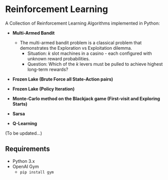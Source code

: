 # Reinforcement Learning

A Collection of Reinforcement Learning Algorithms implemented in Python:

- **Multi-Armed Bandit**
  - The multi-armed bandit problem is a classical problem that demonstrates the Exploration vs Exploitation dilemma. 
     - Situation: *k* slot machines in a casino - each configured with unknown reward probabilities.
     - Question: Which of the *k* levers must be pulled to achieve highest long-term rewards?

- **Frozen Lake (Brute Force all State-Action pairs)**
- **Frozen Lake (Policy Iteration)**
- **Monte-Carlo method on the Blackjack game (First-visit and Exploring Starts)**
- **Sarsa**
- **Q-Learning**

(To be updated...)

## Requirements
* Python 3.x
* OpenAI Gym 
   * `pip install gym`
